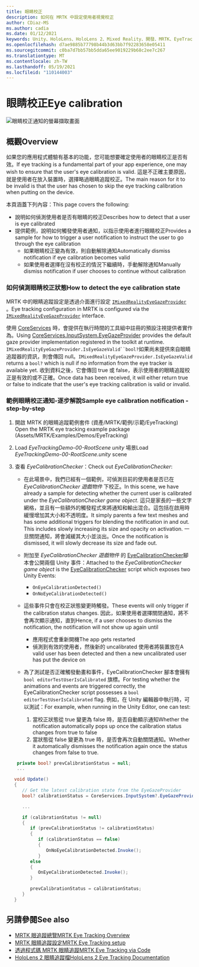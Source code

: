 ```yaml
---
title: 眼睛校正
description: 如何在 MRTK 中設定使用者視覺校正
author: CDiaz-MS
ms.author: cadia
ms.date: 01/12/2021
keywords: Unity、HoloLens、HoloLens 2、Mixed Reality、開發、MRTK、EyeTracking、校正、
ms.openlocfilehash: d7ae9885b77798b44b3d63bb7f92283658e05411
ms.sourcegitcommit: c0ba7d7bb57bb5dda65ee9019229b68c2ee7c267
ms.translationtype: MT
ms.contentlocale: zh-TW
ms.lasthandoff: 05/19/2021
ms.locfileid: "110144003"
---
```

# <a name="eye-calibration"></a><span data-ttu-id="ad96b-104">眼睛校正</span><span class="sxs-lookup"><span data-stu-id="ad96b-104">Eye calibration</span></span>

![眼睛校正通知的螢幕擷取畫面](../../images/eye-tracking/mrtk_et_calibration_notification_example.jpg)

## <a name="overview"></a><span data-ttu-id="ad96b-106">概觀</span><span class="sxs-lookup"><span data-stu-id="ad96b-106">Overview</span></span>

<span data-ttu-id="ad96b-107">如果您的應用程式體驗有基本的功能，您可能想要確定使用者的眼睛校正是否有效。</span><span class="sxs-lookup"><span data-stu-id="ad96b-107">If eye tracking is a fundamental part of your app experience, one may wish to ensure that the user's eye calibration is valid.</span></span>
<span data-ttu-id="ad96b-108">這是不正確主要原因，就是使用者在放入裝置時，選擇略過眼睛追蹤校正。</span><span class="sxs-lookup"><span data-stu-id="ad96b-108">The main reason for it to be invalid is that the user has chosen to skip the eye tracking calibration when putting on the device.</span></span>

<span data-ttu-id="ad96b-109">本頁涵蓋下列內容：</span><span class="sxs-lookup"><span data-stu-id="ad96b-109">This page covers the following:</span></span>

- <span data-ttu-id="ad96b-110">說明如何偵測使用者是否有眼睛的校正</span><span class="sxs-lookup"><span data-stu-id="ad96b-110">Describes how to detect that a user is eye calibrated</span></span>
- <span data-ttu-id="ad96b-111">提供範例，說明如何觸發使用者通知，以指示使用者進行眼睛校正</span><span class="sxs-lookup"><span data-stu-id="ad96b-111">Provides a sample for how to trigger a user notification to instruct the user to go through the eye calibration</span></span>
  - <span data-ttu-id="ad96b-112">如果眼睛校正變為有效，則自動解除通知</span><span class="sxs-lookup"><span data-stu-id="ad96b-112">Automatically dismiss notification if eye calibration becomes valid</span></span>
  - <span data-ttu-id="ad96b-113">如果使用者選擇在沒有校正的情況下繼續時，手動解除通知</span><span class="sxs-lookup"><span data-stu-id="ad96b-113">Manually dismiss notification if user chooses to continue without calibration</span></span>

### <a name="how-to-detect-the-eye-calibration-state"></a><span data-ttu-id="ad96b-114">如何偵測眼睛校正狀態</span><span class="sxs-lookup"><span data-stu-id="ad96b-114">How to detect the eye calibration state</span></span>

<span data-ttu-id="ad96b-115">MRTK 中的眼睛追蹤設定是透過介面進行設定 [`IMixedRealityEyeGazeProvider`](xref:Microsoft.MixedReality.Toolkit.Input.IMixedRealityEyeGazeProvider) 。</span><span class="sxs-lookup"><span data-stu-id="ad96b-115">Eye tracking configuration in MRTK is configured via the [`IMixedRealityEyeGazeProvider`](xref:Microsoft.MixedReality.Toolkit.Input.IMixedRealityEyeGazeProvider) interface.</span></span>

<span data-ttu-id="ad96b-116">使用 [CoreServices](eye-tracking-eye-gaze-provider.md) 時，會提供在執行時間的工具組中註冊的預設注視提供者實作為。</span><span class="sxs-lookup"><span data-stu-id="ad96b-116">Using [CoreServices.InputSystem.EyeGazeProvider](eye-tracking-eye-gaze-provider.md) provides the default gaze provider implementation registered in the toolkit at runtime.</span></span> <span data-ttu-id="ad96b-117">`IMixedRealityEyeGazeProvider.IsEyeGazeValid``bool?`如果尚未提供來自眼睛追蹤器的資訊，則會傳回 null。</span><span class="sxs-lookup"><span data-stu-id="ad96b-117">`IMixedRealityEyeGazeProvider.IsEyeGazeValid` returns a `bool?` which is null if no information from the eye tracker is available yet.</span></span>
<span data-ttu-id="ad96b-118">收到資料之後，它會傳回 true 或 false，表示使用者的眼睛追蹤校正是有效的或不正確。</span><span class="sxs-lookup"><span data-stu-id="ad96b-118">Once data has been received, it will either return true or false to indicate that the user's eye tracking calibration is valid or invalid.</span></span>

### <a name="sample-eye-calibration-notification---step-by-step"></a><span data-ttu-id="ad96b-119">範例眼睛校正通知-逐步解說</span><span class="sxs-lookup"><span data-stu-id="ad96b-119">Sample eye calibration notification - step-by-step</span></span>

1. <span data-ttu-id="ad96b-120">開啟 MRTK 的眼睛追蹤範例套件 (資產/MRTK/範例/示範/EyeTracking) </span><span class="sxs-lookup"><span data-stu-id="ad96b-120">Open the MRTK eye tracking example package (Assets/MRTK/Examples/Demos/EyeTracking)</span></span>

2. <span data-ttu-id="ad96b-121">Load _EyeTrackingDemo-00-RootScene unity_ 場景</span><span class="sxs-lookup"><span data-stu-id="ad96b-121">Load _EyeTrackingDemo-00-RootScene.unity_ scene</span></span>

3. <span data-ttu-id="ad96b-122">查看 _EyeCalibrationChecker_：</span><span class="sxs-lookup"><span data-stu-id="ad96b-122">Check out _EyeCalibrationChecker_:</span></span>
   - <span data-ttu-id="ad96b-123">在此場景中，我們已經有一個範例，可偵測目前的使用者是否已在 *_EyeCalibrationChecker_ 遊戲物件* 下校正。</span><span class="sxs-lookup"><span data-stu-id="ad96b-123">In this scene, we have already a sample for detecting whether the current user is calibrated under the *_EyeCalibrationChecker_ game object*.</span></span>
<span data-ttu-id="ad96b-124">這只是家長的一些文字網格，並且有一些額外的觸發程式來將通知和輸出混合。這包括在啟用時緩慢增加其大小和不透明度。</span><span class="sxs-lookup"><span data-stu-id="ad96b-124">It simply parents a few text meshes and has some additional triggers for blending the notification in and out. This includes slowly increasing its size and opacity on activation.</span></span>
<span data-ttu-id="ad96b-125">一旦關閉通知，將會減緩其大小並淡出。</span><span class="sxs-lookup"><span data-stu-id="ad96b-125">Once the notification is dismissed, it will slowly decrease its size and fade out.</span></span>

   - <span data-ttu-id="ad96b-126">附加至 *_EyeCalibrationChecker_ 遊戲物件* 的 [EyeCalibrationChecker](xref:Microsoft.MixedReality.Toolkit.Examples.Demos.EyeTracking.EyeCalibrationChecker)腳本會公開兩個 Unity 事件：</span><span class="sxs-lookup"><span data-stu-id="ad96b-126">Attached to the *_EyeCalibrationChecker_ game object* is the [EyeCalibrationChecker](xref:Microsoft.MixedReality.Toolkit.Examples.Demos.EyeTracking.EyeCalibrationChecker) script which exposes two Unity Events:</span></span>
      - `OnEyeCalibrationDetected()`
      - `OnNoEyeCalibrationDetected()`

   - <span data-ttu-id="ad96b-127">這些事件只會在校正狀態變更時觸發。</span><span class="sxs-lookup"><span data-stu-id="ad96b-127">These events will only trigger if the calibration status changes.</span></span> <span data-ttu-id="ad96b-128">因此，如果使用者選擇關閉通知，將不會再次顯示通知，直到</span><span class="sxs-lookup"><span data-stu-id="ad96b-128">Hence, if a user chooses to dismiss the notification, the notification will not show up again until</span></span>
      - <span data-ttu-id="ad96b-129">應用程式會重新開機</span><span class="sxs-lookup"><span data-stu-id="ad96b-129">The app gets restarted</span></span>
      - <span data-ttu-id="ad96b-130">偵測到有效的使用者，然後新的 uncalibrated 使用者將裝置放在</span><span class="sxs-lookup"><span data-stu-id="ad96b-130">A valid user has been detected and then a new uncalibrated user has put the device on</span></span>

   - <span data-ttu-id="ad96b-131">為了測試是否正確觸發動畫和事件，EyeCalibrationChecker 腳本會擁有 `bool editorTestUserIsCalibrated` 旗標。</span><span class="sxs-lookup"><span data-stu-id="ad96b-131">For testing whether the animations and events are triggered correctly, the EyeCalibrationChecker script possesses a `bool editorTestUserIsCalibrated` flag.</span></span> <span data-ttu-id="ad96b-132">例如，在 Unity 編輯器中執行時，可以測試：</span><span class="sxs-lookup"><span data-stu-id="ad96b-132">For example, when running in the Unity Editor, one can test:</span></span>
      1. <span data-ttu-id="ad96b-133">當校正狀態從 true 變更為 false 時，是否自動顯示通知</span><span class="sxs-lookup"><span data-stu-id="ad96b-133">Whether the notification automatically pops up once the calibration status changes from true to false</span></span>
      1. <span data-ttu-id="ad96b-134">當狀態從 false 變更為 true 時，是否會再次自動關閉通知。</span><span class="sxs-lookup"><span data-stu-id="ad96b-134">Whether it automatically dismisses the notification again once the status changes from false to true.</span></span>

```c#
    private bool? prevCalibrationStatus = null;
    ...

   void Update()
   {
      // Get the latest calibration state from the EyeGazeProvider
      bool? calibrationStatus = CoreServices.InputSystem?.EyeGazeProvider?.IsEyeCalibrationValid;

      ...

      if (calibrationStatus != null)
      {
         if (prevCalibrationStatus != calibrationStatus)
         {
            if (calibrationStatus == false)
            {
               OnNoEyeCalibrationDetected.Invoke();
            }
         else
         {
            OnEyeCalibrationDetected.Invoke();
         }

         prevCalibrationStatus = calibrationStatus;
      }
   }
```

## <a name="see-also"></a><span data-ttu-id="ad96b-135">另請參閱</span><span class="sxs-lookup"><span data-stu-id="ad96b-135">See also</span></span>

- [<span data-ttu-id="ad96b-136">MRTK 眼追蹤總覽</span><span class="sxs-lookup"><span data-stu-id="ad96b-136">MRTK Eye Tracking Overview</span></span>](eye-tracking-main.md)
- [<span data-ttu-id="ad96b-137">MRTK 眼睛追蹤設定</span><span class="sxs-lookup"><span data-stu-id="ad96b-137">MRTK Eye Tracking setup</span></span>](eye-tracking-basic-setup.md)
- [<span data-ttu-id="ad96b-138">透過程式碼 MRTK 眼睛追蹤</span><span class="sxs-lookup"><span data-stu-id="ad96b-138">MRTK Eye Tracking via Code</span></span>](eye-tracking-eye-gaze-provider.md)
- [<span data-ttu-id="ad96b-139">HoloLens 2 眼睛追蹤檔</span><span class="sxs-lookup"><span data-stu-id="ad96b-139">HoloLens 2 Eye Tracking Documentation</span></span>](/windows/mixed-reality/eye-tracking)